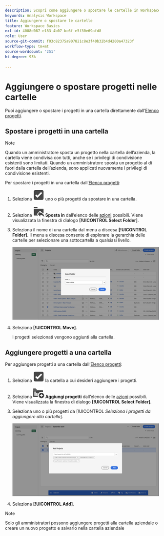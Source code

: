 ```yaml
---
description: Scopri come aggiungere o spostare le cartelle in Workspace
keywords: Analysis Workspace
title: Aggiungere o spostare le cartelle
feature: Workspace Basics
exl-id: 4008d087-e183-4b07-bc6f-e5f30e69afd8
role: User
source-git-commit: f03c82375a907821c8e3f40b32b4d4200a47323f
workflow-type: tm+mt
source-wordcount: '251'
ht-degree: 93%

---
```


# Aggiungere o spostare progetti nelle cartelle

Puoi aggiungere o spostare i progetti in una cartella direttamente dall’[Elenco progetti](/help/analysis-workspace/build-workspace-project/freeform-overview.md#project-list).

## Spostare i progetti in una cartella

>[!NOTE]
>
>Quando un amministratore sposta un progetto nella cartella dell’azienda, la cartella viene condivisa con tutti, anche se i privilegi di condivisione esistenti sono limitati. Quando un amministratore sposta un progetto al di fuori dalla cartella dell’azienda, sono applicati nuovamente i privilegi di condivisione esistenti.
>

Per spostare i progetti in una cartella dall’[Elenco progetti](/help/analysis-workspace/build-workspace-project/freeform-overview.md#project-list):

1. Seleziona ![SelectBox](/help/assets/icons/SelectBox.svg) uno o più progetti da spostare in una cartella.

1. Seleziona ![FolderAddTo](/help/assets/icons/FolderAddTo.svg) **Sposta in** dall’elenco delle [azioni](/help/analysis-workspace/build-workspace-project/freeform-overview.md#actions) possibili. Viene visualizzata la finestra di dialogo **[!UICONTROL Select Folder]**.

1. Seleziona il nome di una cartella dal menu a discesa **[!UICONTROL Folder]**. Il menu a discesa consente di esplorare la gerarchia delle cartelle per selezionare una sottocartella a qualsiasi livello.

   ![Vista Seleziona cartella che mostra il menu a discesa e le sottocartelle disponibili.](/help/analysis-workspace/build-workspace-project/assets/add-projects.png)

1. Seleziona **[!UICONTROL Move]**.


   I progetti selezionati vengono aggiunti alla cartella.


## Aggiungere progetti a una cartella

Per aggiungere progetti a una cartella dall’[Elenco progetti](/help/analysis-workspace/build-workspace-project/freeform-overview.md#project-list):

1. Seleziona ![SelectBox](/help/assets/icons/SelectBox.svg) la cartella a cui desideri aggiungere i progetti.

1. Seleziona ![ProjectAdd](/help/assets/icons/ProjectAdd.svg) **Aggiungi progetti** dall’elenco delle [azioni](/help/analysis-workspace/build-workspace-project/freeform-overview.md#actions) possibili. Viene visualizzata la finestra di dialogo **[!UICONTROL Select Folder]**.

1. Seleziona uno o più progetti da [!UICONTROL *Seleziona i progetti da aggiungere alla cartella*].

   ![Vista Seleziona cartella che mostra il menu a discesa e le sottocartelle disponibili.](/help/analysis-workspace/build-workspace-project/assets/add-projects-folder.png)

1. Seleziona **[!UICONTROL Add]**.

>[!NOTE]
>
>Solo gli amministratori possono aggiungere progetti alla cartella aziendale o creare un nuovo progetto e salvarlo nella cartella aziendale
